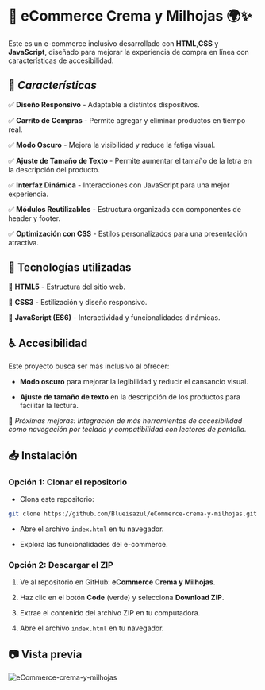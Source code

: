 # 🛒 eCommerce Crema y Milhojas 🌍✨
Este es un e-commerce inclusivo desarrollado con **HTML**,**CSS** y **JavaScript**, diseñado para mejorar la experiencia de compra en línea con características de accesibilidad.

## 🚀 *Características*

✅ **Diseño Responsivo** - Adaptable a distintos dispositivos.

✅ **Carrito de Compras** - Permite agregar y eliminar productos en tiempo real.

✅ **Modo Oscuro** - Mejora la visibilidad y reduce la fatiga visual.

✅ **Ajuste de Tamaño de Texto** - Permite aumentar el tamaño de la letra en la descripción del producto.

✅ **Interfaz Dinámica** - Interacciones con JavaScript para una mejor experiencia.

✅ **Módulos Reutilizables** - Estructura organizada con componentes de header y footer.

✅ **Optimización con CSS** - Estilos personalizados para una presentación atractiva.

## 🍉 Tecnologías utilizadas

🔸 **HTML5** - Estructura del sitio web.

🔸 **CSS3** - Estilización y diseño responsivo.

🔸 **JavaScript (ES6)** - Interactividad y funcionalidades dinámicas.

## ♿ Accesibilidad

Este proyecto busca ser más inclusivo al ofrecer:

+ **Modo oscuro** para mejorar la legibilidad y reducir el cansancio visual.
  
+ **Ajuste de tamaño de texto** en la descripción de los productos para facilitar la lectura.
  
🔹 *Próximas mejoras: Integración de más herramientas de accesibilidad como navegación por teclado y compatibilidad con lectores de pantalla.*

## 📥 Instalación

### Opción 1: Clonar el repositorio

+ Clona este repositorio:

```sh
git clone https://github.com/Blueisazul/eCommerce-crema-y-milhojas.git

```

+ Abre el archivo ``` index.html ``` en tu navegador.

+ Explora las funcionalidades del e-commerce.

### Opción 2: Descargar el ZIP

1. Ve al repositorio en GitHub: **eCommerce Crema y Milhojas**.
   
2. Haz clic en el botón **Code** (verde) y selecciona **Download ZIP**.
   
3. Extrae el contenido del archivo ZIP en tu computadora.
   
4. Abre el archivo ``` index.html ``` en tu navegador.

## 📷 Vista previa


![eCommerce-crema-y-milhojas](https://github.com/user-attachments/assets/6a5494a0-0147-4a05-8d82-c709de7ee2ea)
